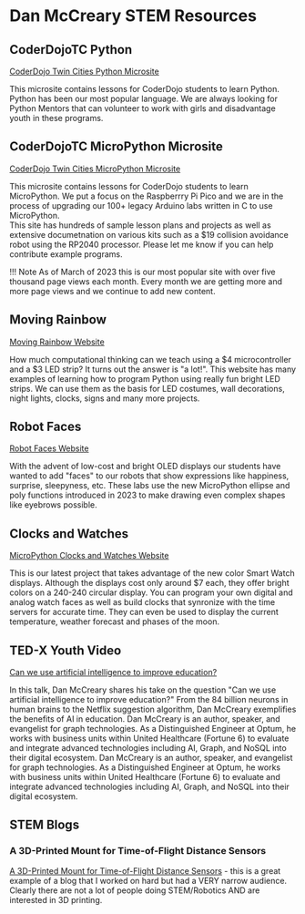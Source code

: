 # Dan McCreary STEM Resources

## CoderDojoTC Python

[CoderDojo Twin Cities Python Microsite](https://www.coderdojotc.org/python/)

This microsite contains lessons for CoderDojo students to learn Python.  Python has been our most popular language.  We are always looking for Python Mentors that can volunteer to work with girls and disadvantage youth in these programs.

## CoderDojoTC MicroPython Microsite

[CoderDojo Twin Cities MicroPython Microsite](https://www.coderdojotc.org/micropython/)

This microsite contains lessons for CoderDojo students to learn MicroPython.  We put a focus on the Raspberrry Pi Pico and we are in the process of upgrading our 100+ legacy Arduino labs written in C to use MicroPython.  
This site has hundreds of sample lesson plans and projects as well as extensive documetnation
on various kits such as a $19 collision avoidance robot using the RP2040 processor.
Please let me know if you can help contribute example programs.

!!! Note
    As of March of 2023 this is our most popular site with over five thousand page views each month.
    Every month we are getting more and more page views and we continue to add new content.

## Moving Rainbow

[Moving Rainbow Website](dmccreary.github.io/moving-rainbow)

How much computational thinking can we teach using a $4 microcontroller and a $3 LED strip?  It turns
out the answer is "a lot!".  This website has many examples of learning how to program
Python using really fun bright LED strips.  We can use them as the basis for LED costumes,
wall decorations, night lights, clocks, signs and many more projects.

## Robot Faces

[Robot Faces Website](https://dmccreary.github.io/robot-faces)

With the advent of low-cost and bright OLED displays our students have wanted to add "faces" to our robots
that show expressions like happiness, surprise, sleepyness, etc.  These labs use the new MicroPython
ellipse and poly functions introduced in 2023 to make drawing even complex shapes like eyebrows possible.

## Clocks and Watches

[MicroPython Clocks and Watches Website](https://dmccreary.github.io/micropython-watch/)

This is our latest project that takes advantage of the new color Smart Watch displays.  Although
the displays cost only around $7 each, they offer bright colors on a 240-240 circular display.
You can program your own digital and analog watch faces as well as build clocks that
synronize with the time servers for accurate time.  They can even be used
to display the current temperature, weather forecast and phases of the moon.

## TED-X Youth Video

[Can we use artificial intelligence to improve education?](https://www.youtube.com/watch?v=-ySgwSWCeqs)

In this talk, Dan McCreary shares his take on the question "Can we use artificial intelligence to improve education?" From the 84 billion neurons in human brains to the Netflix suggestion algorithm, Dan McCreary exemplifies the benefits of AI in education. Dan McCreary is an author, speaker, and evangelist for graph technologies. As a Distinguished Engineer at Optum, he works with business units within United Healthcare (Fortune 6) to evaluate and integrate advanced technologies including AI, Graph, and NoSQL into their digital ecosystem. Dan McCreary is an author, speaker, and evangelist for graph technologies. As a Distinguished Engineer at Optum, he works with business units within United Healthcare (Fortune 6) to evaluate and integrate advanced technologies including AI, Graph, and NoSQL into their digital ecosystem.

## STEM Blogs

### A 3D-Printed Mount for Time-of-Flight Distance Sensors
[A 3D-Printed Mount for Time-of-Flight Distance Sensors](https://dmccreary.medium.com/a-3d-printed-mount-for-time-of-flight-distance-sensor-8acea5480709) - this is a great example of a blog that I worked on hard but had a VERY narrow audience.  Clearly there are not a lot of people doing STEM/Robotics AND are interested in 3D printing.